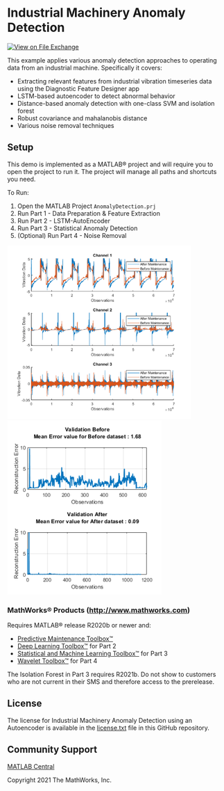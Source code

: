 # Industrial Machinery Anomaly Detection 

[![View <Industrial Machinery Anomaly Detection using an Autoencoder> on File Exchange](https://www.mathworks.com/matlabcentral/images/matlab-file-exchange.svg)](https://www.mathworks.com/matlabcentral/fileexchange/90752-industrial-machinery-anomaly-detection-using-an-autoencoder)

This example applies various anomaly detection approaches to operating data from an industrial machine. Specifically it covers: 
- Extracting relevant features from industrial vibration timeseries data using the Diagnostic Feature Designer app
- LSTM-based autoencoder to detect abnormal behavior
- Distance-based anomaly detection with one-class SVM and isolation forest
- Robust covariance and mahalanobis distance
- Various noise removal techniques

## Setup 
This demo is implemented as a MATLAB® project and will require you to open the project to run it. The project will manage all paths and shortcuts you need. 

To Run:
1. Open the MATLAB Project `AnomalyDetection.prj`
2. Run Part 1 - Data Preparation & Feature Extraction
3. Run Part 2 - LSTM-AutoEncoder
4. Run Part 3 - Statistical Anomaly Detection
5. (Optional) Run Part 4 - Noise Removal

<img src="Images/Data.png" height="400">
<img src="Images/ReconstructionError.PNG" height="400">

### MathWorks® Products (http://www.mathworks.com)

Requires MATLAB® release R2020b or newer and:
- [Predictive Maintenance Toolbox™](https://www.mathworks.com/products/predictive-maintenance.html)
- [Deep Learning Toolbox™](https://www.mathworks.com/products/deep-learning.html) for Part 2
- [Statistical and Machine Learning Toolbox™](https://www.mathworks.com/products/statistics.html) for Part 3
- [Wavelet Toolbox™](https://www.mathworks.com/products/wavelet.html) for Part 4

The Isolation Forest in Part 3 requires R2021b. Do not show to customers who are not current in their SMS and therefore access to the prerelease.

## License
The license for Industrial Machinery Anomaly Detection using an Autoencoder is available in the [license.txt](license.txt) file in this GitHub repository.

## Community Support
[MATLAB Central](https://www.mathworks.com/matlabcentral)

Copyright 2021 The MathWorks, Inc.
